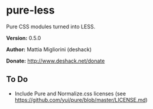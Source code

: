 pure-less
=========

Pure CSS modules turned into LESS.

**Version:** 0.5.0

**Author:** Mattia Migliorini (deshack)

**Donate:** http://www.deshack.net/donate

To Do
-----

- Include Pure and Normalize.css licenses (see https://github.com/yui/pure/blob/master/LICENSE.md)
